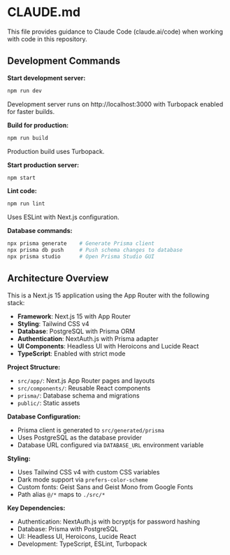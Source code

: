 # CLAUDE.md

This file provides guidance to Claude Code (claude.ai/code) when working with code in this repository.

## Development Commands

**Start development server:**
```bash
npm run dev
```
Development server runs on http://localhost:3000 with Turbopack enabled for faster builds.

**Build for production:**
```bash
npm run build
```
Production build uses Turbopack.

**Start production server:**
```bash
npm start
```

**Lint code:**
```bash
npm run lint
```
Uses ESLint with Next.js configuration.

**Database commands:**
```bash
npx prisma generate    # Generate Prisma client
npx prisma db push     # Push schema changes to database
npx prisma studio      # Open Prisma Studio GUI
```

## Architecture Overview

This is a Next.js 15 application using the App Router with the following stack:

- **Framework**: Next.js 15 with App Router
- **Styling**: Tailwind CSS v4
- **Database**: PostgreSQL with Prisma ORM
- **Authentication**: NextAuth.js with Prisma adapter
- **UI Components**: Headless UI with Heroicons and Lucide React
- **TypeScript**: Enabled with strict mode

**Project Structure:**
- `src/app/`: Next.js App Router pages and layouts
- `src/components/`: Reusable React components
- `prisma/`: Database schema and migrations
- `public/`: Static assets

**Database Configuration:**
- Prisma client is generated to `src/generated/prisma`
- Uses PostgreSQL as the database provider
- Database URL configured via `DATABASE_URL` environment variable

**Styling:**
- Uses Tailwind CSS v4 with custom CSS variables
- Dark mode support via `prefers-color-scheme`
- Custom fonts: Geist Sans and Geist Mono from Google Fonts
- Path alias `@/*` maps to `./src/*`

**Key Dependencies:**
- Authentication: NextAuth.js with bcryptjs for password hashing
- Database: Prisma with PostgreSQL
- UI: Headless UI, Heroicons, Lucide React
- Development: TypeScript, ESLint, Turbopack